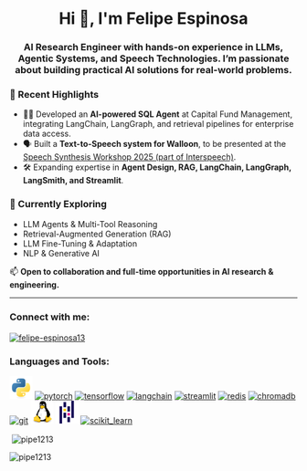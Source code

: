<h1 align="center">Hi 👋, I'm Felipe Espinosa</h1>
<h3 align="center">AI Research Engineer with hands-on experience in LLMs, Agentic Systems, and Speech Technologies. I’m passionate about building practical AI solutions for real-world problems.</h3>

### 🔎 Recent Highlights
- 🧑‍💻 Developed an **AI-powered SQL Agent** at Capital Fund Management, integrating LangChain, LangGraph, and retrieval pipelines for enterprise data access.  
- 🗣️ Built a **Text-to-Speech system for Walloon**, to be presented at the [Speech Synthesis Workshop 2025 (part of Interspeech)](https://blogs.helsinki.fi/ssw13-2025/).  
- 🛠️ Expanding expertise in **Agent Design, RAG, LangChain, LangGraph, LangSmith, and Streamlit**.  

### 🌱 Currently Exploring
- LLM Agents & Multi-Tool Reasoning  
- Retrieval-Augmented Generation (RAG)  
- LLM Fine-Tuning & Adaptation  
- NLP & Generative AI  

📫 **Open to collaboration and full-time opportunities in AI research & engineering.**  

---

<h3 align="left">Connect with me:</h3>
<p align="left">
<a href="https://linkedin.com/in/felipe-espinosa13" target="blank"><img align="center" src="https://raw.githubusercontent.com/rahuldkjain/github-profile-readme-generator/master/src/images/icons/Social/linked-in-alt.svg" alt="felipe-espinosa13" height="30" width="40" /></a>
</p>

<h3 align="left">Languages and Tools:</h3>
<p align="left"> 
<a href="https://www.python.org" target="_blank" rel="noreferrer"><img src="https://raw.githubusercontent.com/devicons/devicon/master/icons/python/python-original.svg" alt="python" width="40" height="40"/></a>
<a href="https://pytorch.org/" target="_blank" rel="noreferrer"><img src="https://www.vectorlogo.zone/logos/pytorch/pytorch-icon.svg" alt="pytorch" width="40" height="40"/></a>
<a href="https://www.tensorflow.org" target="_blank" rel="noreferrer"><img src="https://www.vectorlogo.zone/logos/tensorflow/tensorflow-icon.svg" alt="tensorflow" width="40" height="40"/></a>
<a href="https://www.langchain.com/" target="_blank" rel="noreferrer"><img src="https://avatars.githubusercontent.com/u/126733545?s=200&v=4" alt="langchain" width="40" height="40"/></a>
<a href="https://www.streamlit.io/" target="_blank" rel="noreferrer"><img src="https://streamlit.io/images/brand/streamlit-mark-color.png" alt="streamlit" width="40" height="40"/></a>
<a href="https://redis.io/" target="_blank" rel="noreferrer"><img src="https://www.vectorlogo.zone/logos/redis/redis-icon.svg" alt="redis" width="40" height="40"/></a>
<a href="https://www.trychroma.com/" target="_blank" rel="noreferrer"><img src="https://avatars.githubusercontent.com/u/124666156?s=200&v=4" alt="chromadb" width="40" height="40"/></a>
<a href="https://git-scm.com/" target="_blank" rel="noreferrer"><img src="https://www.vectorlogo.zone/logos/git-scm/git-scm-icon.svg" alt="git" width="40" height="40"/></a>
<a href="https://www.linux.org/" target="_blank" rel="noreferrer"><img src="https://raw.githubusercontent.com/devicons/devicon/master/icons/linux/linux-original.svg" alt="linux" width="40" height="40"/></a>
<a href="https://pandas.pydata.org/" target="_blank" rel="noreferrer"><img src="https://raw.githubusercontent.com/devicons/devicon/master/icons/pandas/pandas-original.svg" alt="pandas" width="40" height="40"/></a>
<a href="https://scikit-learn.org/" target="_blank" rel="noreferrer"><img src="https://upload.wikimedia.org/wikipedia/commons/0/05/Scikit_learn_logo_small.svg" alt="scikit_learn" width="40" height="40"/></a>
</p>

<p>&nbsp;<img align="center" src="https://github-readme-stats.vercel.app/api?username=pipe1213&show_icons=true&theme=dark&locale=en" alt="pipe1213" /></p>

<p align="left"><img src="https://komarev.com/ghpvc/?username=pipe1213&label=Profile%20views&color=0e75b6&style=flat" alt="pipe1213" /></p>
